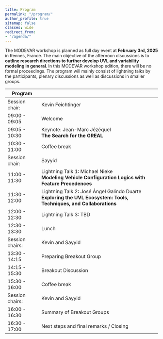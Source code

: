 ```yaml
---
title: Program
permalink: "/program/"
author_profile: true
sitemap: false
classes: wide
redirect_from:
- "/agenda/"
---
```


The MODEVAR workshop is planned as full day event at **February 3rd, 2025** in Rennes, France. The main objective of the afternoon discussions is to **outline research directions to further develop UVL and variability modeling in general**. In this MODEVAR workshop edition, there will be no formal proceedings. The program will mainly consist of lightning talks by the participants, plenary discussions as well as discussions in smaller groups. 


| Program         |                                                                                                                                                                      |
|-----------------|----------------------------------------------------------------------------------------------------------------------------------------------------------------------|
| Session chair:  | Kevin Feichtinger                                                                                                                                                    |
| 09:00 - 09:05   | Welcome                                                                                                                                                              |
| 09:05 - 10:30   | Keynote: Jean-Marc Jézéquel <br> **The Search for the GREAL**                                           |
| 10:30 - 11:00   | Coffee break                                                                                                                                                       |
| Session chair:  | Sayyid                                                                                                                                   |
| 11:00 - 11:30   | Lightning Talk 1: Michael Nieke <br> **Modeling Vehicle Configuration Logics with Feature Precedences** |
| 11:30 - 12:00   | Lightning Talk 2: José Ángel Galindo Duarte <br> **Exploring the UVL Ecosystem: Tools, Techniques, and Collaborations**                         |
| 12:00 - 12:30   | Lightning Talk 3: TBD                                                                                                    |
| 12:30 - 13:30   | Lunch                                                                                                                                                                |
| Session chairs:  | Kevin and Sayyid                                                                                                                                         |
| 13:30 - 14:15   | Preparing Breakout Group                                              |
| 14:15 - 15:30   | Breakout Discussion                                                 |                                     
| 15:30 - 16:00   | Coffee break                                                                                                                                                       |
| Session chairs: | Kevin and Sayyid                                                                                                                         |
| 16:00 - 16:30   | Summary of Breakout Groups                                                                                                                                                    |
| 16:30 - 17:00   | Next steps and final remarks / Closing                                                                                                                                         |

